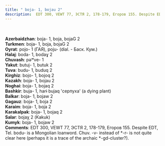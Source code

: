 ```yaml
---
title: " boja- 1, bojau 2"
description:  EDT 300, VEWT 77, ЭСТЯ 2, 178-179, Егоров 155. Despite EDT, Tel. bodu- is a Mongolian loanword. Chuv. -v- instead of *-r- is not quite clear here (perhaps it is a trace of the archaic *-gd-cluster?).
---
```

<p data-pagefind-weight="0.5">
<strong></strong><br><br>
<strong>Azerbaidzhan</strong>:  boja- 1, boja, bojaG 2<br>
<strong>Turkmen</strong>:  boja- 1, boja, bojaG 2<br>
<strong>Oyrat</strong>:  pojo- 1 (ГАЯ), poju- (dial. - Баск. Кум.)<br>
<strong>Halaj</strong>:  boda- 1, bodaɣ 2<br>
<strong>Chuvash</strong>:  pǝʷve- 1<br>
<strong>Yakut</strong>:  butuj- 1, butuk 2<br>
<strong>Tuva</strong>:  budu- 1, buduq 2<br>
<strong>Kirghiz</strong>:  bojo- 1, bojoq 2<br>
<strong>Kazakh</strong>:  boja- 1, bojau 2<br>
<strong>Noghai</strong>:  boja- 1, bojaq 2<br>
<strong>Bashkir</strong>:  buja- 1, harɨ bujaq 'серпуха' (a dying plant)<br>
<strong>Balkar</strong>:  boja- 1, bojaw 2<br>
<strong>Gagauz</strong>:  boja- 1, boja 2<br>
<strong>Karaim</strong>:  boja- 1, boja 2<br>
<strong>Karakalpak</strong>:  boja- 1, bojaq 2<br>
<strong>Salar</strong>:  bojaχ 2 (Kakuk)<br>
<strong>Kumyk</strong>:  boja- 1, bojaw 2<br>
<strong>Comments</strong>:  EDT 300, VEWT 77, ЭСТЯ 2, 178-179, Егоров 155. Despite EDT, Tel. bodu- is a Mongolian loanword. Chuv. -v- instead of *-r- is not quite clear here (perhaps it is a trace of the archaic *-gd-cluster?).<br>

</p>
